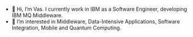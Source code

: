 - 👋 Hi, I’m Vas. I currently work in IBM as a Software Engineer, developing IBM MQ Middleware. 
- 👀 I’m interested in Middleware, Data-Intensive Applications, Software Integration, Mobile and Quantum Computing.

<!---
VasilyShcherbinin/VasilyShcherbinin is a ✨ special ✨ repository because its `README.md` (this file) appears on your GitHub profile.
You can click the Preview link to take a look at your changes.
--->
